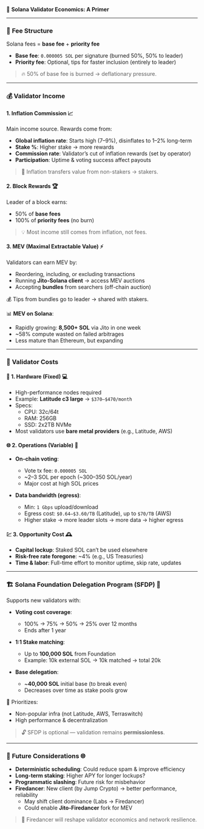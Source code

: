 📘 **Solana Validator Economics: A Primer**

---

### 💸 **Fee Structure**
Solana fees = **base fee** + **priority fee**  
- **Base fee**: `0.000005 SOL` per signature (burned 50%, 50% to leader)  
- **Priority fee**: Optional, tips for faster inclusion (entirely to leader)

> 🔥 50% of base fee is burned → deflationary pressure.

---

### 💰 **Validator Income**

#### 1. **Inflation Commission** 📈
Main income source. Rewards come from:
- **Global inflation rate**: Starts high (7–9%), disinflates to 1–2% long-term  
- **Stake %**: Higher stake → more rewards  
- **Commission rate**: Validator’s cut of inflation rewards (set by operator)  
- **Participation**: Uptime & voting success affect payouts

> 🔄 Inflation transfers value from non-stakers → stakers.

#### 2. **Block Rewards** 🏆
Leader of a block earns:
- 50% of **base fees**  
- 100% of **priority fees** (no burn)

> 💡 Most income still comes from inflation, not fees.

#### 3. **MEV (Maximal Extractable Value)** ⚡
Validators can earn MEV by:
- Reordering, including, or excluding transactions  
- Running **Jito-Solana client** → access MEV auctions  
- Accepting **bundles** from searchers (off-chain auction)

💰 Tips from bundles go to leader → shared with stakers.

📊 **MEV on Solana**:
- Rapidly growing: **8,500+ SOL** via Jito in one week  
- ~58% compute wasted on failed arbitrages  
- Less mature than Ethereum, but expanding

---

### 🧾 **Validator Costs**

#### 🔧 1. **Hardware (Fixed)** 💻
- High-performance nodes required  
- Example: **Latitude c3 large** → `$370–$470/month`  
- Specs:  
  - CPU: 32c/64t  
  - RAM: 256GB  
  - SSD: 2x2TB NVMe  
- Most validators use **bare metal providers** (e.g., Latitude, AWS)

#### 🌐 2. **Operations (Variable)** 📡
- **On-chain voting**:  
  - Vote tx fee: `0.000005 SOL`  
  - ~2–3 SOL per epoch (~300–350 SOL/year)  
  - Major cost at high SOL prices  

- **Data bandwidth (egress)**:  
  - Min: `1 Gbps` upload/download  
  - Egress cost: `$0.64–$3.60/TB` (Latitude), up to `$70/TB` (AWS)  
  - Higher stake → more leader slots → more data → higher egress

#### 💹 3. **Opportunity Cost** 🕰️
- **Capital lockup**: Staked SOL can’t be used elsewhere  
- **Risk-free rate foregone**: ~4% (e.g., US Treasuries)  
- **Time & labor**: Full-time effort to monitor uptime, skip rate, updates

---

### 🏗️ **Solana Foundation Delegation Program (SFDP)** 🤝

Supports new validators with:
- **Voting cost coverage**:  
  - 100% → 75% → 50% → 25% over 12 months  
  - Ends after 1 year  

- **1:1 Stake matching**:  
  - Up to **100,000 SOL** from Foundation  
  - Example: 10k external SOL → 10k matched → total 20k  

- **Base delegation**:  
  - ~**40,000 SOL** initial base (to break even)  
  - Decreases over time as stake pools grow  

🎯 Prioritizes:
- Non-popular infra (not Latitude, AWS, Terraswitch)  
- High performance & decentralization

> 🔓 SFDP is optional — validation remains **permissionless**.

---

### 🔮 **Future Considerations** 🌐

- **Deterministic scheduling**: Could reduce spam & improve efficiency  
- **Long-term staking**: Higher APY for longer lockups?  
- **Programmatic slashing**: Future risk for misbehavior  
- **Firedancer**: New client (by Jump Crypto) → better performance, reliability  
  - May shift client dominance (Labs → Firedancer)  
  - Could enable **Jito-Firedancer** fork for MEV

> 🚀 Firedancer will reshape validator economics and network resilience.